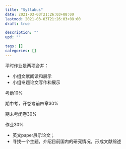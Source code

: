 ```yaml
---
title: "Syllabus"
date: 2021-03-03T21:26:03+08:00
lastmod: 2021-03-03T21:26:03+08:00
draft: true

description: ""
upd: ""

tags: []
categories: []
---
```


平时作业是两项合并：

- 小组文献阅读和展示
- 小组专题论文写作和展示

考勤10%

期中考，开卷考前四章30%

期末考闭卷30%



作业30%

- 英文paper展示论文；
- 寻找一个主题，介绍目前国内的研究情况，形成文献综述